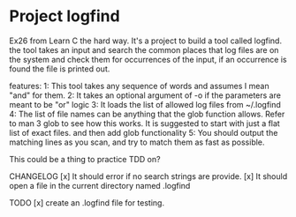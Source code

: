 # Project logfind

Ex26 from Learn C the hard way.
It's a project to build a tool called logfind.
the tool takes an input and search the common places that log files are on the system and check them for occurrences of the input, if an occurrence is found the file is printed out.

features:
  1: This tool takes any sequence of words and assumes I mean "and" for them.
  2: It takes an optional argument of -o if the parameters are meant to be "or" logic 
  3: It loads the list of allowed log files from ~/.logfind
  4: The list of file names can be anything that the glob function allows. Refer to man 3 glob to see how this works. It is suggested to start with just a flat list of exact files. and then add glob functionality
  5: You should output the matching lines as you scan, and try to match them as fast as possible.


This could be a thing to practice TDD on?

CHANGELOG
[x] It should error if no search strings are provide.
[x] It should open a file in the current directory named .logfind

TODO
[x] create an .logfind file for testing.
